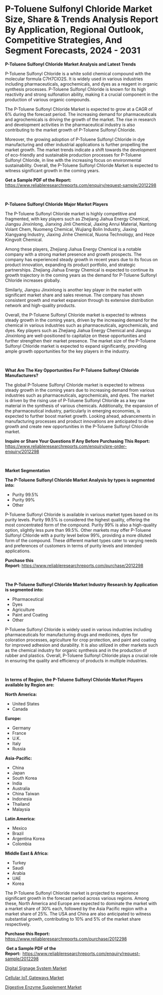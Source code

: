 <p><h1>P-Toluene Sulfonyl Chloride Market Size, Share & Trends Analysis Report By Application, Regional Outlook, Competitive Strategies, And Segment Forecasts, 2024 - 2031</h1></p><p><strong>P-Toluene Sulfonyl Chloride Market Analysis and Latest Trends</strong></p>
<p><p>P-Toluene Sulfonyl Chloride is a white solid chemical compound with the molecular formula C7H7ClO2S. It is widely used in various industries including pharmaceuticals, agrochemicals, and dyes as a reagent in organic synthesis processes. P-Toluene Sulfonyl Chloride is known for its high reactivity and strong sulfonation ability, making it a crucial component in the production of various organic compounds.</p><p>The P-Toluene Sulfonyl Chloride Market is expected to grow at a CAGR of 6% during the forecast period. The increasing demand for pharmaceuticals and agrochemicals is driving the growth of the market. The rise in research and development activities in the pharmaceutical industry is also contributing to the market growth of P-Toluene Sulfonyl Chloride.</p><p>Moreover, the growing adoption of P-Toluene Sulfonyl Chloride in dye manufacturing and other industrial applications is further propelling the market growth. The market trends indicate a shift towards the development of eco-friendly and sustainable production processes for P-Toluene Sulfonyl Chloride, in line with the increasing focus on environmental sustainability. Overall, the P-Toluene Sulfonyl Chloride Market is expected to witness significant growth in the coming years.</p></p>
<p><strong>Get a Sample PDF of the Report:&nbsp;</strong> <a href="https://www.reliableresearchreports.com/enquiry/request-sample/2012298">https://www.reliableresearchreports.com/enquiry/request-sample/2012298</a></p>
<p>&nbsp;</p>
<p><strong>P-Toluene Sulfonyl Chloride Major Market Players</strong></p>
<p><p>The P-Toluene Sulfonyl Chloride market is highly competitive and fragmented, with key players such as Zhejiang Jiahua Energy Chemical, Jiangsu Jinxinlong, Jianxing Jinli Chemical, Jiaxing Anrui Material, Nantong Volant Chem, Nuomeng Chemical, Wujiang Bolin Industry, Jiaxing Xiangyang Industry, Jiaxing Jinhe Chemical, Nuona Technology, and Heze Kingvolt Chemical.</p><p>Among these players, Zhejiang Jiahua Energy Chemical is a notable company with a strong market presence and growth prospects. The company has experienced steady growth in recent years due to its focus on product innovation, expanding its product portfolio, and strategic partnerships. Zhejiang Jiahua Energy Chemical is expected to continue its growth trajectory in the coming years as the demand for P-Toluene Sulfonyl Chloride increases globally.</p><p>Similarly, Jiangsu Jinxinlong is another key player in the market with significant market share and sales revenue. The company has shown consistent growth and market expansion through its extensive distribution network and high-quality products.</p><p>Overall, the P-Toluene Sulfonyl Chloride market is expected to witness steady growth in the coming years, driven by the increasing demand for the chemical in various industries such as pharmaceuticals, agrochemicals, and dyes. Key players such as Zhejiang Jiahua Energy Chemical and Jiangsu Jinxinlong are well-positioned to capitalize on these opportunities and further strengthen their market presence. The market size of the P-Toluene Sulfonyl Chloride market is expected to expand significantly, providing ample growth opportunities for the key players in the industry.</p></p>
<p>&nbsp;</p>
<p><strong>What Are The Key Opportunities For P-Toluene Sulfonyl Chloride Manufacturers?</strong></p>
<p><p>The global P-Toluene Sulfonyl Chloride market is expected to witness steady growth in the coming years due to increasing demand from various industries such as pharmaceuticals, agrochemicals, and dyes. The market is driven by the rising use of P-Toluene Sulfonyl Chloride as a key raw material in the synthesis of various chemicals. Additionally, the expansion of the pharmaceutical industry, particularly in emerging economies, is expected to further boost market growth. Looking ahead, advancements in manufacturing processes and product innovations are anticipated to drive growth and create new opportunities in the P-Toluene Sulfonyl Chloride market.</p></p>
<p><strong>Inquire or Share Your Questions If Any Before Purchasing This Report:</strong> <a href="https://www.reliableresearchreports.com/enquiry/pre-order-enquiry/2012298">https://www.reliableresearchreports.com/enquiry/pre-order-enquiry/2012298</a></p>
<p>&nbsp;</p>
<p><strong>Market Segmentation</strong></p>
<p><strong>The P-Toluene Sulfonyl Chloride Market Analysis by types is segmented into:</strong></p>
<p><ul><li>Purity 99.5%</li><li>Purity 99%</li><li>Other</li></ul></p>
<p><p>P-Toluene Sulfonyl Chloride is available in various market types based on its purity levels. Purity 99.5% is considered the highest quality, offering the most concentrated form of the compound. Purity 99% is also a high-quality option, slightly less pure than 99.5%. Other markets may offer P-Toluene Sulfonyl Chloride with a purity level below 99%, providing a more diluted form of the compound. These different market types cater to varying needs and preferences of customers in terms of purity levels and intended applications.</p></p>
<p><strong>Purchase this Report:&nbsp;</strong><a href="https://www.reliableresearchreports.com/purchase/2012298">https://www.reliableresearchreports.com/purchase/2012298</a></p>
<p>&nbsp;</p>
<p><strong>The P-Toluene Sulfonyl Chloride Market Industry Research by Application is segmented into:</strong></p>
<p><ul><li>Pharmaceutical</li><li>Dyes</li><li>Agriculture</li><li>Paint and Coating</li><li>Other</li></ul></p>
<p><p>P-Toluene Sulfonyl Chloride is widely used in various industries including pharmaceuticals for manufacturing drugs and medicines, dyes for coloration processes, agriculture for crop protection, and paint and coating for improved adhesion and durability. It is also utilized in other markets such as the chemical industry for organic synthesis and in the production of rubber and plastics. Overall, P-Toluene Sulfonyl Chloride plays a crucial role in ensuring the quality and efficiency of products in multiple industries.</p></p>
<p>&nbsp;</p>
<p><strong>In terms of Region, the P-Toluene Sulfonyl Chloride Market Players available by Region are:</strong></p>
<p>
    <p> <strong> North America: </strong>
        <ul>
            <li>United States</li>
            <li>Canada</li>
        </ul>
        </p> 
    <p> <strong> Europe: </strong>
        <ul>
            <li>Germany</li>
            <li>France</li>
            <li>U.K.</li>
            <li>Italy</li>
            <li>Russia</li>
        </ul>
        </p> 
    <p> <strong> Asia-Pacific: </strong>
        <ul>
            <li>China</li>
            <li>Japan</li>
            <li>South Korea</li>
            <li>India</li>
            <li>Australia</li>
            <li>China Taiwan</li>
            <li>Indonesia</li>
            <li>Thailand</li>
            <li>Malaysia</li>
        </ul>
        </p> 
    <p> <strong> Latin America: </strong>
        <ul>
            <li>Mexico</li>
            <li>Brazil</li>
            <li>Argentina Korea</li>
            <li>Colombia</li>
        </ul>
        </p> 
    <p> <strong> Middle East & Africa: </strong>
        <ul>
            <li>Turkey</li>
            <li>Saudi</li>
            <li>Arabia</li>
            <li>UAE</li>
            <li>Korea</li>
        </ul>
    </p>
    </p>
<p><p>The P-Toluene Sulfonyl Chloride market is projected to experience significant growth in the forecast period across various regions. Among these, North America and Europe are expected to dominate the market with a market share of 30% each, followed by the Asia Pacific region with a market share of 25%. The USA and China are also anticipated to witness substantial growth, contributing to 10% and 5% of the market share respectively.</p></p>
<p><strong>Purchase this Report: </strong><a href="https://www.reliableresearchreports.com/purchase/2012298">https://www.reliableresearchreports.com/purchase/2012298</a></p>
<p>&nbsp;<strong>Get a Sample PDF of the Report:&nbsp;&nbsp;</strong><a href="https://www.reliableresearchreports.com/enquiry/request-sample/2012298">https://www.reliableresearchreports.com/enquiry/request-sample/2012298</a></p>
<p><strong></strong></p>
<p><p><a href="https://automatic-knee-4c7.notion.site/Digital-Signage-System-Market-Size-Market-Share-and-Global-Market-Analysis-Report-2024-2031-ab1755e760924957b4f648bc0238b967">Digital Signage System Market</a></p><p><a href="https://view.publitas.com/reportprime-1/global-cellular-iot-gateways-market-size-and-market-trends-insights-and-projections-from-2024-to-2031/">Cellular IoT Gateways Market</a></p><p><a href="https://sulfuric-clavicle-d39.notion.site/Digestive-Enzyme-Supplement-Market-Furnish-Information-about-Market-Size-Market-Share-Market-Dynam-0c6d8eacef064e799603040d33a0174b">Digestive Enzyme Supplement Market</a></p></p>